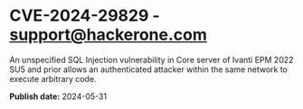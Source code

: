 # CVE-2024-29829 - support@hackerone.com

An unspecified SQL Injection vulnerability in Core server of Ivanti EPM 2022 SU5 and prior allows an authenticated attacker within the same network to execute arbitrary code.

**Publish date:** 2024-05-31
